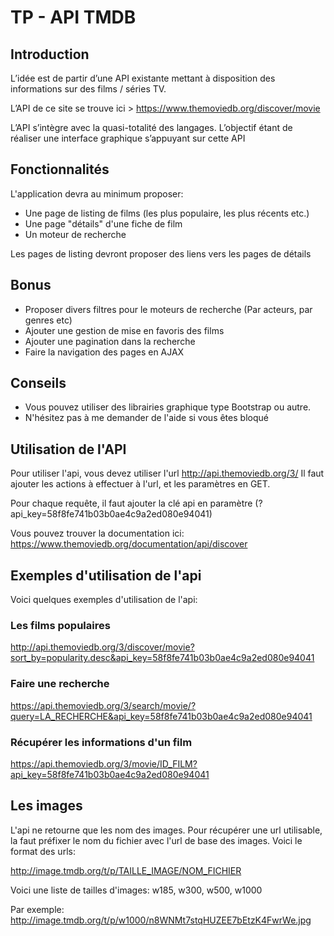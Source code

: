 # TP - API TMDB

## Introduction
L’idée est de partir d’une API existante mettant à disposition des informations sur des films / séries
TV.

L’API de ce site se trouve ici > https://www.themoviedb.org/discover/movie

L’API s’intègre avec la quasi-totalité des langages.
L’objectif étant de réaliser une interface graphique s’appuyant sur cette API

## Fonctionnalités

L'application devra au minimum proposer:
- Une page de listing de films (les plus populaire, les plus récents etc.)
- Une page "détails" d'une fiche de film
- Un moteur de recherche

Les pages de listing devront proposer des liens vers les pages de détails

## Bonus
- Proposer divers filtres pour le moteurs de recherche (Par acteurs, par genres etc)
- Ajouter une gestion de mise en favoris des films
- Ajouter une pagination dans la recherche
- Faire la navigation des pages en AJAX


## Conseils
- Vous pouvez utiliser des librairies graphique type Bootstrap ou autre.
- N'hésitez pas à me demander de l'aide si vous êtes bloqué

## Utilisation de l'API

Pour utiliser l'api, vous devez utiliser l'url http://api.themoviedb.org/3/
Il faut ajouter les actions à effectuer à l'url, et les paramètres en GET.

Pour chaque requête, il faut ajouter la clé api en paramètre (?api_key=58f8fe741b03b0ae4c9a2ed080e94041)

Vous pouvez trouver la documentation ici:
https://www.themoviedb.org/documentation/api/discover

## Exemples d'utilisation de l'api

Voici quelques exemples d'utilisation de l'api:

### Les films populaires

http://api.themoviedb.org/3/discover/movie?sort_by=popularity.desc&api_key=58f8fe741b03b0ae4c9a2ed080e94041

### Faire une recherche

https://api.themoviedb.org/3/search/movie/?query=LA_RECHERCHE&api_key=58f8fe741b03b0ae4c9a2ed080e94041

### Récupérer les informations d'un film

https://api.themoviedb.org/3/movie/ID_FILM?api_key=58f8fe741b03b0ae4c9a2ed080e94041

## Les images

L'api ne retourne que les nom des images. Pour récupérer une url utilisable, la faut préfixer le nom du fichier avec l'url de base des images.
Voici le format des urls:

http://image.tmdb.org/t/p/TAILLE_IMAGE/NOM_FICHIER

Voici une liste de tailles d'images:
w185, w300, w500, w1000

Par exemple: 
http://image.tmdb.org/t/p/w1000/n8WNMt7stqHUZEE7bEtzK4FwrWe.jpg

